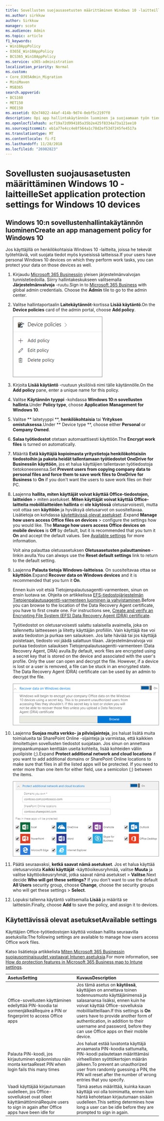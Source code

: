 ```yaml
---
title: Sovellusten suojausasetusten määrittäminen Windows 10 -laitteille
ms.author: sirkkuw
author: Sirkkuw
manager: scotv
ms.audience: Admin
ms.topic: article
f1_keywords:
- Win10AppPolicy
- O365E_Win10AppPolicy
- BCS365_Win10AppPolicy
ms.service: o365-administration
localization_priority: Normal
ms.custom:
- Core_O365Admin_Migration
- MiniMaven
- MSB365
search.appverid:
- BCS160
- MET150
- MOE150
ms.assetid: 02e74022-44af-414b-9d74-0ebf5c2197f0
description: Opi app hallintakäytännön luominen ja suojaamaan työn tiedostoja Windows 10-laitteissa.
ms.openlocfilehash: acf19a72d994185a35b2e425f8334a73a121ee10
ms.sourcegitcommit: eb1a77e4cc4e8f564a1c78d2ef53d7245fe4517a
ms.translationtype: MT
ms.contentlocale: fi-FI
ms.lasthandoff: 11/28/2018
ms.locfileid: "26982823"
---
```

# <a name="set-application-protection-settings-for-windows-10-devices"></a><span data-ttu-id="e21c3-103">Sovellusten suojausasetusten määrittäminen Windows 10 -laitteille</span><span class="sxs-lookup"><span data-stu-id="e21c3-103">Set application protection settings for Windows 10 devices</span></span>

## <a name="create-an-app-management-policy-for-windows-10"></a><span data-ttu-id="e21c3-104">Windows 10:n sovellustenhallintakäytännön luominen</span><span class="sxs-lookup"><span data-stu-id="e21c3-104">Create an app management policy for Windows 10</span></span>

<span data-ttu-id="e21c3-105">Jos käyttäjillä on henkilökohtaisia Windows 10 -laitteita, joissa he tekevät työtehtäviä, voit suojata tiedot myös kyseisissä laitteissa.</span><span class="sxs-lookup"><span data-stu-id="e21c3-105">If your users have personal Windows 10 devices on which they perform work tasks, you can protect your data on those devices as well.</span></span>
  
1. <span data-ttu-id="e21c3-p101">Kirjaudu [Microsoft 365 Businessiin](https://portal.office.com) yleisen järjestelmänvalvojan tunnistetiedoilla. Siirry hallintakeskukseen valitsemalla **Järjestelmänvalvoja** -ruutu.</span><span class="sxs-lookup"><span data-stu-id="e21c3-p101">Sign in to [Microsoft 365 Business](https://portal.office.com) with global admin credentials. Choose the **Admin** tile to go to the admin center.</span></span> 
    
2. <span data-ttu-id="e21c3-108">Valitse hallintaportaalin **Laitekäytännöt**-kortissa **Lisää käytäntö**.</span><span class="sxs-lookup"><span data-stu-id="e21c3-108">On the **Device policies** card of the admin portal, choose **Add policy**.</span></span>
    
    ![Device policies card in the admin center.](media/27c12b61-d112-4348-b557-4f3e46204797.png)
  
3. <span data-ttu-id="e21c3-110">Kirjoita **Lisää käytäntö** -ruutuun yksilöivä nimi tälle käytännölle.</span><span class="sxs-lookup"><span data-stu-id="e21c3-110">On the **Add policy** pane, enter a unique name for this policy.</span></span> 
    
4. <span data-ttu-id="e21c3-111">Valitse **Käytännön tyyppi** -kohdassa **Windows 10:n sovellusten hallinta**.</span><span class="sxs-lookup"><span data-stu-id="e21c3-111">Under **Policy type**, choose **Application Management for Windows 10**.</span></span>
    
5. <span data-ttu-id="e21c3-112">Valitse \*\* laitetyyppi \*\*, **henkilökohtaisia** tai **Yrityksen omistuksessa**.</span><span class="sxs-lookup"><span data-stu-id="e21c3-112">Under \*\* Device type \*\*, choose either **Personal** or **Company Owned**.</span></span>
    
6. <span data-ttu-id="e21c3-113">**Salaa työtiedostot** otetaan automaattisesti käyttöön.</span><span class="sxs-lookup"><span data-stu-id="e21c3-113">The **Encrypt work files** is turned on automatically.</span></span> 
    
7. <span data-ttu-id="e21c3-114">Määritä **Estä käyttäjiä kopioimasta yritystietoja henkilökohtaisiin tiedostoihin ja pakota heidät tallentamaan työtiedostot OneDrive for Businessiin** **käyttöön**, jos et halua käyttäjien tallentavan työtiedostoja tietokoneeseensa.</span><span class="sxs-lookup"><span data-stu-id="e21c3-114">Set **Prevent users from copying company data to personal files and force them to save work files to OneDrive for Business** to **On** if you don't want the users to save work files on their PC.</span></span> 
    
8. <span data-ttu-id="e21c3-p102">Laajenna **hallita, miten käyttäjät voivat käyttää Office-tiedostojen, laitteiden** \> miten asetukset. **Miten käyttäjät voivat käyttää Office-laitteita mobiililaitteiden hallinta** ei **ole käytössä** oletusarvoisesti, mutta voit ottaa sen **käyttöön** ja hyväksyä oletusarvot on suositeltavaa. Lisätietoja on kohdassa [käytettävissä olevat asetukset](protection-settings-for-windows-10-devices.md#bkmk_settings) .</span><span class="sxs-lookup"><span data-stu-id="e21c3-p102">Expand **Manage how users access Office files on devices** \> configure the settings how you would like. The **Manage how users access Office devices on mobile devices** is **Off** by default, but it is recommended that you turn it **On** and accept the default values. See [Available settings](protection-settings-for-windows-10-devices.md#bkmk_settings) for more information.</span></span> 
    
    <span data-ttu-id="e21c3-118">Voit aina palauttaa oletusasetuksen **Oletusasetusten palauttaminen** -linkin avulla.</span><span class="sxs-lookup"><span data-stu-id="e21c3-118">You can always use the **Reset default settings** link to return to the default setting.</span></span> 
    
9. <span data-ttu-id="e21c3-119">Laajenna **Palauta tietoja Windows-laitteissa**. On suositeltavaa ottaa se **käyttöön**.</span><span class="sxs-lookup"><span data-stu-id="e21c3-119">Expand **Recover data on Windows devices** and it is recommended that you turn it **On**.</span></span>
    
    <span data-ttu-id="e21c3-p103">Ennen kuin voit etsiä Tietojenpalautusagentti-varmenteen, sinun on ensin luotava se. Ohjeita on artikkelissa [EFS-tiedostojärjestelmän Tietojenpalautusagentti-varmenteen luominen ja vahvistaminen](https://go.microsoft.com/fwlink/p/?linkid=853700).</span><span class="sxs-lookup"><span data-stu-id="e21c3-p103">Before you can browse to the location of the Data Recovery Agent certificate, you have to first create one. For instructions see, [Create and verify an Encrypting File System (EFS) Data Recovery Agent (DRA) certificate](https://go.microsoft.com/fwlink/p/?linkid=853700).</span></span>
    
    <span data-ttu-id="e21c3-p104">Työtiedostot on oletusarvoisesti salattu salaisella avaimella, joka on tallennettu laitteeseen ja liitetty käyttäjän profiiliin. Vain käyttäjä itse voi avata tiedoston ja purkaa sen salauksen. Jos laite häviää tai jos käyttäjä poistetaan, tiedosto voi jäädä salattuun tilaan. Järjestelmänvalvoja voi purkaa tiedoston salauksen Tietojenpalautusagentti-varmenteen (Data Recovery Agent, DRA) avulla.</span><span class="sxs-lookup"><span data-stu-id="e21c3-p104">By default, work files are encrypted using a secret key that is stored on the device and associated with the user's profile. Only the user can open and decrypt the file. However, if a device is lost or a user is removed, a file can be stuck in an encrypted state. The Data Recovery Agent (DRA) certificate can be used by an admin to decrypt the file.</span></span>
    
    ![Browse to Data Recovery Agent certificate.](media/7d7d664f-b72f-4293-a3e7-d0fa7371366c.png)
  
10. <span data-ttu-id="e21c3-p105">Laajenna **Suojaa muita verkko- ja pilvisijainteja**, jos haluat lisätä muita toimialueita tai SharePoint Online -sijainteja ja varmistaa, että kaikkien ilmoitettujen sovellusten tiedostot suojataan. Jos sinun on annettava jompaankumpaan kenttään useita kohteita, lisää kohteiden väliin puolipiste (;).</span><span class="sxs-lookup"><span data-stu-id="e21c3-p105">Expand **Protect additional network and cloud locations** if you want to add additional domains or SharePoint Online locations to make sure that files in all the listed apps will be protected. If you need to enter more than one item for either field, use a semicolon (;) between the items.</span></span> 
    
    ![Expand Protect additional network and cloud locations, and enter domains or SharePoint Online sites you own.](media/7afaa0c7-ba53-456d-8c61-312c45e09625.png)
  
11. <span data-ttu-id="e21c3-p106">Päätä seuraavaksi, **ketkä saavat nämä asetukset**. Jos et halua käyttää oletusarvoista **Kaikki käyttäjät** -käyttöoikeusryhmää, valitse **Muuta** ja valitse käyttöoikeusryhmät, jotka saavat nämä asetukset \> **Valitse**.</span><span class="sxs-lookup"><span data-stu-id="e21c3-p106">Next decide **Who will get these settings?** If you don't want to use the default **All Users** security group, choose **Change**, choose the security groups who will get these settings \> **Select**.</span></span>
    
12. <span data-ttu-id="e21c3-132">Lopuksi tallenna käytäntö valitsemalla **Lisää** ja määritä se laitteisiin.</span><span class="sxs-lookup"><span data-stu-id="e21c3-132">Finally, choose **Add** to save the policy, and assign it to devices.</span></span> 
    
## <a name="available-settings"></a><span data-ttu-id="e21c3-133">Käytettävissä olevat asetukset</span><span class="sxs-lookup"><span data-stu-id="e21c3-133">Available settings</span></span>

<span data-ttu-id="e21c3-134">Käyttäjien Office-työtiedostojen käyttöä voidaan hallita seuraavilla asetuksilla:</span><span class="sxs-lookup"><span data-stu-id="e21c3-134">The following settings are available to manage how users access Office work files.</span></span>
  
<span data-ttu-id="e21c3-135">Katso lisätietoja artikkelista [Miten Microsoft 365 Businessin suojausominaisuudet vastaavat Intunen asetuksia](map-protection-features-to-intune-settings.md).</span><span class="sxs-lookup"><span data-stu-id="e21c3-135">For more information, see [How do protection features in Microsoft 365 Business map to Intune settings](map-protection-features-to-intune-settings.md).</span></span>
  
|<span data-ttu-id="e21c3-136">**Asetus**</span><span class="sxs-lookup"><span data-stu-id="e21c3-136">**Setting**</span></span>|<span data-ttu-id="e21c3-137">**Kuvaus**</span><span class="sxs-lookup"><span data-stu-id="e21c3-137">**Description**</span></span>|
|:-----|:-----|
|<span data-ttu-id="e21c3-138">Office-sovellusten käyttäminen edellyttää PIN-koodia tai sormenjälkeä</span><span class="sxs-lookup"><span data-stu-id="e21c3-138">Require a PIN or fingerprint to access Office apps</span></span>  <br/> |<span data-ttu-id="e21c3-139">Jos tämä asetus on **käytössä**, käyttäjien on annettava toinen todennusmuoto käyttäjänimensä ja salasanansa lisäksi, ennen kuin he voivat käyttää Office-sovelluksia mobiililaitteillaan.</span><span class="sxs-lookup"><span data-stu-id="e21c3-139">If this settings is **On** users have to provide another form of authentication, in addition to their username and password, before they can use Office apps on their mobile device.</span></span>  <br/> |
|<span data-ttu-id="e21c3-140">Palauta PIN-koodi, jos kirjautuminen epäonnistuu näin monta kertaa</span><span class="sxs-lookup"><span data-stu-id="e21c3-140">Reset PIN when login fails this many times</span></span>  <br/> |<span data-ttu-id="e21c3-141">Jos haluat estää luvatonta käyttäjä arvaamasta PIN-koodia sattumalta, PIN-koodi palautetaan määrittämäsi virheellisten syöttökertojen määrän jälkeen.</span><span class="sxs-lookup"><span data-stu-id="e21c3-141">To prevent an unauthorized user from randomly guessing a PIN, the PIN will reset after the number of wrong entries that you specify.</span></span>  <br/> |
|<span data-ttu-id="e21c3-142">Vaadi käyttäjää kirjautumaan uudelleen, jos Office-sovellukset ovat olleet käyttämättöminä</span><span class="sxs-lookup"><span data-stu-id="e21c3-142">Require users to sign in again after Office apps have been idle for</span></span>  <br/> |<span data-ttu-id="e21c3-143">Tämä asetus määrittää, kuinka kauan käyttäjä voi olla toimimatta, ennen kuin häntä kehotetaan kirjautumaan sisään uudelleen.</span><span class="sxs-lookup"><span data-stu-id="e21c3-143">This setting determines how long a user can be idle before they are prompted to sign in again.</span></span>  <br/> |
   

